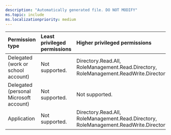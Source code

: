 ```yaml
---
description: "Automatically generated file. DO NOT MODIFY"
ms.topic: include
ms.localizationpriority: medium
---
```


|Permission type|Least privileged permissions|Higher privileged permissions|
|:---|:---|:---|
|Delegated (work or school account)|Not supported.|Directory.Read.All, RoleManagement.Read.Directory, RoleManagement.ReadWrite.Directory|
|Delegated (personal Microsoft account)|Not supported.|Not supported.|
|Application|Not supported.|Directory.Read.All, RoleManagement.Read.Directory, RoleManagement.ReadWrite.Directory|

